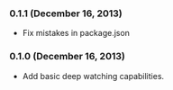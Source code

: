### 0.1.1 (December 16, 2013)

* Fix mistakes in package.json

### 0.1.0 (December 16, 2013)

* Add basic deep watching capabilities.
